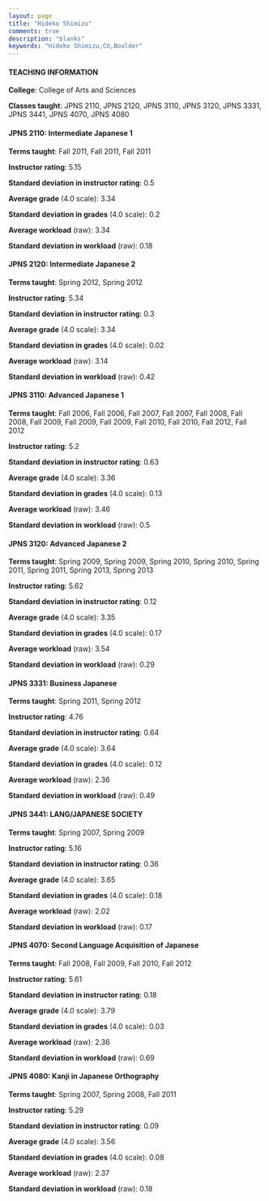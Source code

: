 ```yaml
---
layout: page
title: "Hideko Shimizu" 
comments: true
description: "blanks"
keywords: "Hideko Shimizu,CU,Boulder"
---
```

<head>
<script src="https://ajax.googleapis.com/ajax/libs/jquery/2.1.3/jquery.min.js"></script>
<script src="https://dl.dropboxusercontent.com/s/pc42nxpaw1ea4o9/highcharts.js?dl=0"></script>
<!-- <script src="../assets/js/highcharts.js"></script> -->
<style type="text/css">@font-face {
	font-family: "Bebas Neue";
	src: url(https://www.filehosting.org/file/details/544349/BebasNeue Regular.otf) format("opentype");
	}
	h1.Bebas { 
		font-family: "Bebas Neue", Verdana, Tahoma;
	}
</style>
</head>
	   
#### TEACHING INFORMATION

**College**: College of Arts and Sciences

**Classes taught**: JPNS 2110, JPNS 2120, JPNS 3110, JPNS 3120, JPNS 3331, JPNS 3441, JPNS 4070, JPNS 4080

#### JPNS 2110: Intermediate Japanese 1

**Terms taught**: Fall 2011, Fall 2011, Fall 2011

**Instructor rating**: 5.15

**Standard deviation in instructor rating**: 0.5

**Average grade** (4.0 scale): 3.34

**Standard deviation in grades** (4.0 scale): 0.2

**Average workload** (raw): 3.34

**Standard deviation in workload** (raw): 0.18

#### JPNS 2120: Intermediate Japanese 2

**Terms taught**: Spring 2012, Spring 2012

**Instructor rating**: 5.34

**Standard deviation in instructor rating**: 0.3

**Average grade** (4.0 scale): 3.34

**Standard deviation in grades** (4.0 scale): 0.02

**Average workload** (raw): 3.14

**Standard deviation in workload** (raw): 0.42

#### JPNS 3110: Advanced Japanese 1

**Terms taught**: Fall 2006, Fall 2006, Fall 2007, Fall 2007, Fall 2008, Fall 2008, Fall 2009, Fall 2009, Fall 2009, Fall 2010, Fall 2010, Fall 2012, Fall 2012

**Instructor rating**: 5.2

**Standard deviation in instructor rating**: 0.63

**Average grade** (4.0 scale): 3.36

**Standard deviation in grades** (4.0 scale): 0.13

**Average workload** (raw): 3.46

**Standard deviation in workload** (raw): 0.5

#### JPNS 3120: Advanced Japanese 2

**Terms taught**: Spring 2009, Spring 2009, Spring 2010, Spring 2010, Spring 2011, Spring 2011, Spring 2013, Spring 2013

**Instructor rating**: 5.62

**Standard deviation in instructor rating**: 0.12

**Average grade** (4.0 scale): 3.35

**Standard deviation in grades** (4.0 scale): 0.17

**Average workload** (raw): 3.54

**Standard deviation in workload** (raw): 0.29

#### JPNS 3331: Business Japanese

**Terms taught**: Spring 2011, Spring 2012

**Instructor rating**: 4.76

**Standard deviation in instructor rating**: 0.64

**Average grade** (4.0 scale): 3.64

**Standard deviation in grades** (4.0 scale): 0.12

**Average workload** (raw): 2.36

**Standard deviation in workload** (raw): 0.49

#### JPNS 3441: LANG/JAPANESE SOCIETY

**Terms taught**: Spring 2007, Spring 2009

**Instructor rating**: 5.16

**Standard deviation in instructor rating**: 0.36

**Average grade** (4.0 scale): 3.65

**Standard deviation in grades** (4.0 scale): 0.18

**Average workload** (raw): 2.02

**Standard deviation in workload** (raw): 0.17

#### JPNS 4070: Second Language Acquisition of Japanese

**Terms taught**: Fall 2008, Fall 2009, Fall 2010, Fall 2012

**Instructor rating**: 5.61

**Standard deviation in instructor rating**: 0.18

**Average grade** (4.0 scale): 3.79

**Standard deviation in grades** (4.0 scale): 0.03

**Average workload** (raw): 2.36

**Standard deviation in workload** (raw): 0.69

#### JPNS 4080: Kanji in Japanese Orthography

**Terms taught**: Spring 2007, Spring 2008, Fall 2011

**Instructor rating**: 5.29

**Standard deviation in instructor rating**: 0.09

**Average grade** (4.0 scale): 3.56

**Standard deviation in grades** (4.0 scale): 0.08

**Average workload** (raw): 2.37

**Standard deviation in workload** (raw): 0.18

